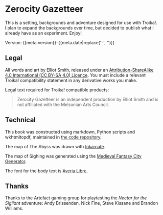 # Zerocity Gazetteer

This is a setting, backgrounds and adventure designed for use with Troika!. I plan to expand the backgrounds over time, but decided to publish what I already have as an experiment. Enjoy!

Version: {{meta.version}}-{{meta.date|replace('-', '')}}

## Legal

All words and art by Elliot Smith, released under an [Attribution-ShareAlike 4.0 International (CC BY-SA 4.0) Licence](https://creativecommons.org/licenses/by-sa/4.0/). You must include a relevant Troika! compatibility statement in any derivative works you make.

Legal text required for Troika! compatible products:

> Zerocity Gazetteer is an independent production by Elliot Smith and is not affiliated with the Melsonian Arts Council.

## Technical

This book was constructed using markdown, Python scripts and wkhtmltopdf, maintained in [the code repository](https://github.com/townxelliot/zerocity-gazetteer).

The map of The Abyss was drawn with [Inkarnate](https://inkarnate.com/).

The map of Sighing was generated using the [Medieval Fantasy City Generator](https://watabou.itch.io/medieval-fantasy-city-generator).

The font for the body text is [Averia Libre](https://fonts.google.com/specimen/Averia+Libre).

## Thanks

Thanks to the Artefact gaming group for playtesting the *Nectar for the Sigilant* adventure: Andy Brissenden, Nick Fine, Steve Kissane and Brandon Williams.
